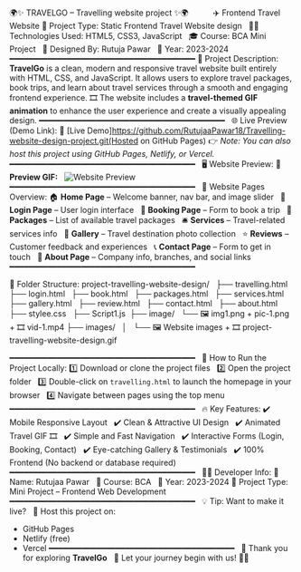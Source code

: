 

🌍✨ TRAVELGO – Travelling website project ✨🌍
          ✈️ Frontend Travel Website
📁 Project Type: Static Frontend Travel Website design  
👩‍💻 Technologies Used: HTML5, CSS3, JavaScript  
🎓 Course: BCA Mini Project  
🎨 Designed By: Rutuja Pawar  
📅 Year: 2023-2024
━━━━━━━━━━━━━━━━━━━━━━━━━━━━━━━━━━━━━━━
📝 Project Description:
**TravelGo** is a clean, modern and responsive travel website built entirely with HTML, CSS, and JavaScript. It allows users to explore travel packages, book trips, and learn about travel services through a smooth and engaging frontend experience.
🎞️ The website includes a **travel-themed GIF animation** to enhance the user experience and create a visually appealing design.
━━━━━━━━━━━━━━━━━━━━━━━━━━━━━━━━━━━━━━━  
🌐 Live Preview (Demo Link):
 📎 [Live Demo]https://github.com/RutujaaPawar18/Travelling-website-design-project.git(Hosted on GitHub Pages)
👉 _Note: You can also host this project using GitHub Pages, Netlify, or Vercel._
━━━━━━━━━━━━━━━━━━━━━━━━━━━━━━━━━━━━━━━  
🖥️ Website Preview:
🎥 **Preview GIF:**  
![Website Preview](images/website.gif)
━━━━━━━━━━━━━━━━━━━━━━━━━━━━━━━━━━━━━━━  
📂 Website Pages Overview:
🏠 **Home Page** – Welcome banner, nav bar, and image slider  
🔐 **Login Page** – User login interface  
🧳 **Booking Page** – Form to book a trip  
🎒 **Packages** – List of available travel packages  
🛎️ **Services** – Travel-related services info  
📸 **Gallery** – Travel destination photo collection  
⭐ **Reviews** – Customer feedback and experiences  
📞 **Contact Page** – Form to get in touch  
👥 **About Page** – Company info, branches, and social links
━━━━━━━━━━━━━━━━━━━━━━━━━━━━━━━━━━━━━━━ 

📁 Folder Structure:
project-travelling-website-design/  
├── travelling.html  
├── login.html  
├── book.html  
├── packages.html  
├── services.html  
├── gallery.html  
├── review.html  
├── contact.html  
├── about.html  
├── stylee.css  
├── Script1.js 
├── image/  
    └── 🖼️ img1.png + pic-1.png + 🎞️ vid-1.mp4
├── images/  
│   └── 🖼️ Website images + 🎞️ project-travelling-website-design.gif  

━━━━━━━━━━━━━━━━━━━━━━━━━━━━━━━━━━━━━━━  
🚀 How to Run the Project Locally:
1️⃣ Download or clone the project files  
2️⃣ Open the project folder  
3️⃣ Double-click on `travelling.html` to launch the homepage in your browser  
4️⃣ Navigate between pages using the top menu  
━━━━━━━━━━━━━━━━━━━━━━━━━━━━━━━━━━━━━━━  
🔥 Key Features:
✔️ Mobile Responsive Layout  
✔️ Clean & Attractive UI Design  
✔️ Animated Travel GIF 🎞️  
✔️ Simple and Fast Navigation  
✔️ Interactive Forms (Login, Booking, Contact)  
✔️ Eye-catching Gallery & Testimonials  
✔️ 100% Frontend (No backend or database required)
━━━━━━━━━━━━━━━━━━━━━━━━━━━━━━━━━━━━━━━  
👩‍💻 Developer Info:
👤 Name: Rutujaa Pawar  
🏫 Course: BCA  
📅 Year: 2023-2024
📍 Project Type: Mini Project – Frontend Web Development
━━━━━━━━━━━━━━━━━━━━━━━━━━━━━━━━━━━━━━━  
💡 Tip:
Want to make it live?  
🎯 Host this project on:  
- GitHub Pages  
- Netlify (free)  
- Vercel
━━━━━━━━━━━━━━━━━━━━━━━━━━━━━━━━━━━━━━━  
🚀 Thank you for exploring **TravelGo**  
🧭 Let your journey begin with us! 🌴🛫
